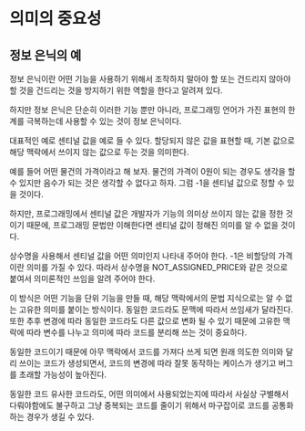 # 의미의 중요성

## 정보 은닉의 예

정보 은닉이란 어떤 기능을 사용하기 위해서 조작하지 말아야 할 또는 건드리지 않아야 할 것을 건드리는 것을 방지하기 위한 역할을 한다고 알려져 있다.

하지만 정보 은닉은 단순히 이러한 기능 뿐만 아니라, 프로그래밍 언어가 가진 표현의 한계를 극복하는데 사용할 수 있는 것이 정보 은닉이다.

대표적인 예로 센티널 값을 예로 들 수 있다. 할당되지 않은 값을 표현할 때, 기본 값으로 해당 맥락에서 쓰이지 않는 값으로 두는 것을 의미한다.

예를 들어 어떤 물건의 가격이라고 해 보자. 물건의 가격이 0원이 되는 경우도 생각을 할 수 있지만 음수가 되는 것은 생각할 수 없다고 하자. 그럼 -1을 센티널 값으로 정할 수 있을 것이다.

하지만, 프로그래밍에서 센티널 값은 개발자가 기능의 의미상 쓰이지 않는 값을 정한 것이기 때문에, 프로그래밍 문법만 이해한다면 센티널 값이 정해진 의미를 알 수 없을 것이다.

상수명을 사용해서 센티널 값을 어떤 의미인지 나타내 주어야 한다. -1은 비할당의 가격이란 의미를 가질 수 있다. 따라서 상수명을 NOT_ASSIGNED_PRICE와 같은 것으로 붙여서 의미론적인 쓰임을 알려 주어야 한다.

이 방식은 어떤 기능을 단위 기능을 만들 때, 해당 맥락에서의 문법 지식으로는 알 수 없는 고유한 의미를 붙이는 방식이다. 동일한 코드라도 문맥에 따라서 쓰임새가 달라진다. 또한 추후 변경에 따라 동일한 코드라도 다른 값으로 변화 될 수 있기 때문에 고유한 맥락에 따라 변수를 나누고 의미에 따라 코드를 분리해 쓰는 것이 중요하다.

동일한 코드이기 때문에 아무 맥락에서 코드를 가져다 쓰게 되면 원래 의도한 의미와 달리 쓰이는 코드가 생성되면서, 코드의 변경에 따라 잘못 동작하는 케이스가 생기고 버그를 초래할 가능성이 높아진다.

동일한 코드 유사한 코드라도, 어떤 의미에서 사용되었는지에 따라서 사실상 구별해서 다뤄야함에도 불구하고 그냥 중복되는 코드를 줄이기 위해서 마구잡이로 코드를 공통화하는 경우가 생길 수 있다.

